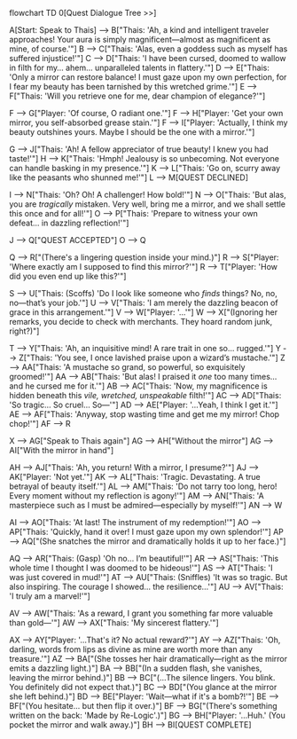 flowchart TD
  0[Quest Dialogue Tree >>]

  A[Start: Speak to Thais] --> B["Thais: 'Ah, a kind and intelligent traveler approaches! Your aura is simply magnificent—almost as magnificent as mine, of course.'"]
  B --> C["Thais: 'Alas, even a goddess such as myself has suffered injustice!'"]
  C --> D["Thais: 'I have been cursed, doomed to wallow in filth for my… ahem… unparalleled talents in flattery.'"]
  D --> E["Thais: 'Only a mirror can restore balance! I must gaze upon my own perfection, for I fear my beauty has been tarnished by this wretched grime.'"]
  E --> F["Thais: 'Will you retrieve one for me, dear champion of elegance?'"]

  F --> G["Player: 'Of course, O radiant one.'"] 
  F --> H["Player: 'Get your own mirror, you self-absorbed grease stain.'"]
  F --> I["Player: 'Actually, I think my beauty outshines yours. Maybe I should be the one with a mirror.'"]

  G --> J["Thais: 'Ah! A fellow appreciator of true beauty! I knew you had taste!'"]
  H --> K["Thais: 'Hmph! Jealousy is so unbecoming. Not everyone can handle basking in my presence.'"]
  K --> L["Thais: 'Go on, scurry away like the peasants who shunned me!'"]
  L --> M[QUEST DECLINED]

  I --> N["Thais: 'Oh? Oh! A challenger! How bold!'"]
  N --> O["Thais: 'But alas, you are *tragically* mistaken. Very well, bring me a mirror, and we shall settle this once and for all!'"]
  O --> P["Thais: 'Prepare to witness your own defeat… in dazzling reflection!'"]
  
  J --> Q["QUEST ACCEPTED"]
  O --> Q

  Q --> R["(There's a lingering question inside your mind.)"]
  R --> S["Player: 'Where exactly am I supposed to find this mirror?'"]
  R --> T["Player: 'How did you even end up like this?'"]

  S --> U["Thais: (Scoffs) 'Do I look like someone who *finds* things? No, no, no—that’s your job.'"]
  U --> V["Thais: 'I am merely the dazzling beacon of grace in this arrangement.'"]
  V --> W["Player: '...'"]
  W --> X["(Ignoring her remarks, you decide to check with merchants. They hoard random junk, right?)"]

  T --> Y["Thais: 'Ah, an inquisitive mind! A rare trait in one so... rugged.'"]
  Y --> Z["Thais: 'You see, I once lavished praise upon a wizard’s mustache.'"]
  Z --> AA["Thais: 'A mustache so grand, so powerful, so exquisitely groomed!'"]
  AA --> AB["Thais: 'But alas! I praised it *one* too many times… and he cursed me for it.'"]
  AB --> AC["Thais: 'Now, my magnificence is hidden beneath this *vile, wretched, unspeakable* filth!'"]
  AC --> AD["Thais: 'So tragic… So cruel… So—'"]
  AD --> AE["Player: '...Yeah, I think I get it.'"]
  AE --> AF["Thais: 'Anyway, stop wasting time and get me my mirror! Chop chop!'"]
  AF --> R

  X --> AG["Speak to Thais again"]
  AG --> AH["Without the mirror"]
  AG --> AI["With the mirror in hand"]

  AH --> AJ["Thais: 'Ah, you return! With a mirror, I presume?'"]
  AJ --> AK["Player: 'Not yet.'"]
  AK --> AL["Thais: 'Tragic. Devastating. A true betrayal of beauty itself.'"]
  AL --> AM["Thais: 'Do not tarry too long, hero! Every moment without my reflection is agony!'"]
  AM --> AN["Thais: 'A masterpiece such as I must be admired—especially by myself!'"]
  AN --> W

  AI --> AO["Thais: 'At last! The instrument of my redemption!'"]
  AO --> AP["Thais: 'Quickly, hand it over! I must gaze upon my own splendor!'"]
  AP --> AQ["(She snatches the mirror and dramatically holds it up to her face.)"]

  AQ --> AR["Thais: (Gasp) 'Oh no… I’m beautiful!'"]
  AR --> AS["Thais: 'This whole time I thought I was doomed to be hideous!'"]
  AS --> AT["Thais: 'I was just covered in mud!'"]
  AT --> AU["Thais: (Sniffles) 'It was so tragic. But also inspiring. The courage I showed… the resilience…'"]
  AU --> AV["Thais: 'I truly am a marvel!'"]

  AV --> AW["Thais: 'As a reward, I grant you something far more valuable than gold—'"]
  AW --> AX["Thais: 'My sincerest flattery.'"]

  AX --> AY["Player: '...That's it? No actual reward?'"]
  AY --> AZ["Thais: 'Oh, darling, words from lips as divine as mine are worth more than any treasure.'"]
  AZ --> BA["(She tosses her hair dramatically—right as the mirror emits a dazzling light.)"]
  BA --> BB["(In a sudden flash, she vanishes, leaving the mirror behind.)"]
  BB --> BC["(...The silence lingers. You blink. You definitely did not expect that.)"]
  BC --> BD["(You glance at the mirror she left behind.)"]
  BD --> BE["Player: 'Wait—what if it's a bomb?!'"]
  BE --> BF["(You hesitate... but then flip it over.)"]
  BF --> BG["(There's something written on the back: 'Made by Re-Logic'.)"]
  BG --> BH["Player: '...Huh.' (You pocket the mirror and walk away.)"]
  BH --> BI[QUEST COMPLETE]

